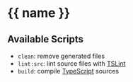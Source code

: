 # {{ name }}

## Available Scripts

- `clean`: remove generated files
- `lint:src`: lint source files with [TSLint][1]
- `build`: compile [TypeScript][2] sources

[1]: https://palantir.github.io/tslint/
[2]: https://www.typescriptlang.org/

